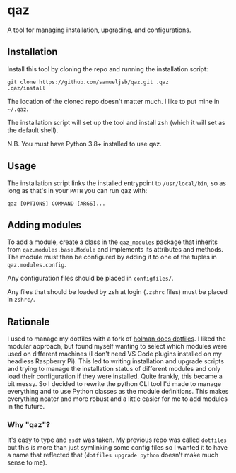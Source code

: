 # qaz

A tool for managing installation, upgrading, and configurations.

## Installation

Install this tool by cloning the repo and running the installation script:

```shell
git clone https://github.com/samueljsb/qaz.git .qaz
.qaz/install
```

The location of the cloned repo doesn't matter much. I like to put mine in
`~/.qaz`.

The installation script will set up the tool and install zsh (which it will set
as the default shell).

N.B. You must have Python 3.8+ installed to use qaz.

## Usage

The installation script links the installed entrypoint to `/usr/local/bin`, so
as long as that's in your `PATH` you can run qaz with:

```shell
qaz [OPTIONS] COMMAND [ARGS]...
```

## Adding modules

To add a module, create a class in the `qaz_modules` package that inherits from
`qaz.modules.base.Module` and implements its attributes and methods. The module
must then be configured by adding it to one of the tuples in
`qaz.modules.config`.

Any configuration files should be placed in `configfiles/`.

Any files that should be loaded by zsh at login (`.zshrc` files) must be placed
in `zshrc/`.

## Rationale

I used to manage my dotfiles with a fork of [holman does dotfiles][]. I liked
the modular approach, but found myself wanting to select which modules were used
on different machines (I don't need VS Code plugins installed on my headless
Raspberry Pi). This led to writing installation and upgrade scripts and trying
to manage the installation status of different modules and only load their
configuration if they were installed. Quite frankly, this became a bit messy.
So I decided to rewrite the python CLI tool I'd made to manage everything and to
use Python classes as the module definitions. This makes everything neater and
more robust and a little easier for me to add modules in the future.

### Why "qaz"?

It's easy to type and `asdf` was taken. My previous repo was called `dotfiles`
but this is more than just symlinking some config files so I wanted it to have a
name that reflected that (`dotfiles upgrade python` doesn't make much sense to
me).

[holman does dotfiles]: https://github.com/holman/dotfiles
